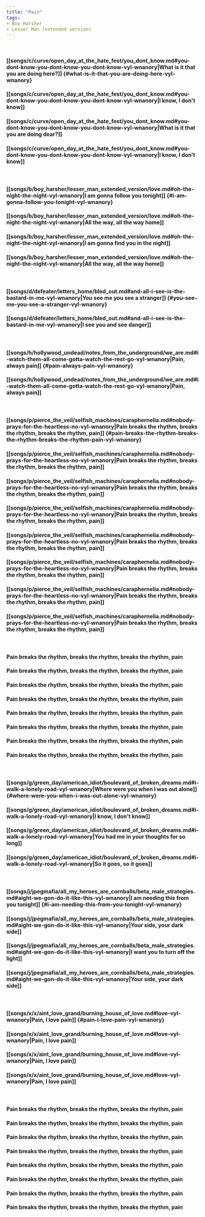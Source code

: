 ```yaml
---
title: "Pain"
tags:
- Boy Harsher
- Lesser Man (extended version)
---
```

&nbsp;
#### [[songs/c/curve/open_day_at_the_hate_fest/you_dont_know.md#you-dont-know-you-dont-know-you-dont-know-vyl-wnanory|What is it that you are doing here?]] {#what-is-it-that-you-are-doing-here-vyl-wnanory}
#### [[songs/c/curve/open_day_at_the_hate_fest/you_dont_know.md#you-dont-know-you-dont-know-you-dont-know-vyl-wnanory|I know, I don't know]]
#### [[songs/c/curve/open_day_at_the_hate_fest/you_dont_know.md#you-dont-know-you-dont-know-you-dont-know-vyl-wnanory|What is it that you are doing dear?]]
#### [[songs/c/curve/open_day_at_the_hate_fest/you_dont_know.md#you-dont-know-you-dont-know-you-dont-know-vyl-wnanory|I know, I don't know]]
&nbsp;
#### [[songs/b/boy_harsher/lesser_man_extended_version/love.md#oh-the-night-the-night-vyl-wnanory|I am gonna follow you tonight]] {#i-am-gonna-follow-you-tonight-vyl-wnanory}
#### [[songs/b/boy_harsher/lesser_man_extended_version/love.md#oh-the-night-the-night-vyl-wnanory|All the way, all the way home]]
#### [[songs/b/boy_harsher/lesser_man_extended_version/love.md#oh-the-night-the-night-vyl-wnanory|I am gonna find you in the night]]
#### [[songs/b/boy_harsher/lesser_man_extended_version/love.md#oh-the-night-the-night-vyl-wnanory|All the way, all the way home]]
&nbsp;
#### [[songs/d/defeater/letters_home/bled_out.md#and-all-i-see-is-the-bastard-in-me-vyl-wnanory|You see me you see a stranger]] {#you-see-me-you-see-a-stranger-vyl-wnanory}
#### [[songs/d/defeater/letters_home/bled_out.md#and-all-i-see-is-the-bastard-in-me-vyl-wnanory|I see you and see danger]]
&nbsp;
#### [[songs/h/hollywood_undead/notes_from_the_underground/we_are.md#i-watch-them-all-come-gotta-watch-the-rest-go-vyl-wnanory|Pain, always pain]] {#pain-always-pain-vyl-wnanory}
#### [[songs/h/hollywood_undead/notes_from_the_underground/we_are.md#i-watch-them-all-come-gotta-watch-the-rest-go-vyl-wnanory|Pain, always pain]]
&nbsp;
#### [[songs/p/pierce_the_veil/selfish_machines/caraphernelia.md#nobody-prays-for-the-heartless-no-vyl-wnanory|Pain breaks the rhythm, breaks the rhythm, breaks the rhythm, pain]] {#pain-breaks-the-rhythm-breaks-the-rhythm-breaks-the-rhythm-pain-vyl-wnanory}
#### [[songs/p/pierce_the_veil/selfish_machines/caraphernelia.md#nobody-prays-for-the-heartless-no-vyl-wnanory|Pain breaks the rhythm, breaks the rhythm, breaks the rhythm, pain]]
#### [[songs/p/pierce_the_veil/selfish_machines/caraphernelia.md#nobody-prays-for-the-heartless-no-vyl-wnanory|Pain breaks the rhythm, breaks the rhythm, breaks the rhythm, pain]]
#### [[songs/p/pierce_the_veil/selfish_machines/caraphernelia.md#nobody-prays-for-the-heartless-no-vyl-wnanory|Pain breaks the rhythm, breaks the rhythm, breaks the rhythm, pain]]
#### [[songs/p/pierce_the_veil/selfish_machines/caraphernelia.md#nobody-prays-for-the-heartless-no-vyl-wnanory|Pain breaks the rhythm, breaks the rhythm, breaks the rhythm, pain]]
#### [[songs/p/pierce_the_veil/selfish_machines/caraphernelia.md#nobody-prays-for-the-heartless-no-vyl-wnanory|Pain breaks the rhythm, breaks the rhythm, breaks the rhythm, pain]]
#### [[songs/p/pierce_the_veil/selfish_machines/caraphernelia.md#nobody-prays-for-the-heartless-no-vyl-wnanory|Pain breaks the rhythm, breaks the rhythm, breaks the rhythm, pain]]
#### [[songs/p/pierce_the_veil/selfish_machines/caraphernelia.md#nobody-prays-for-the-heartless-no-vyl-wnanory|Pain breaks the rhythm, breaks the rhythm, breaks the rhythm, pain]]
&nbsp;
#### Pain breaks the rhythm, breaks the rhythm, breaks the rhythm, pain
#### Pain breaks the rhythm, breaks the rhythm, breaks the rhythm, pain
#### Pain breaks the rhythm, breaks the rhythm, breaks the rhythm, pain
#### Pain breaks the rhythm, breaks the rhythm, breaks the rhythm, pain
#### Pain breaks the rhythm, breaks the rhythm, breaks the rhythm, pain
#### Pain breaks the rhythm, breaks the rhythm, breaks the rhythm, pain
#### Pain breaks the rhythm, breaks the rhythm, breaks the rhythm, pain
#### Pain breaks the rhythm, breaks the rhythm, breaks the rhythm, pain
&nbsp;
#### [[songs/g/green_day/american_idiot/boulevard_of_broken_dreams.md#i-walk-a-lonely-road-vyl-wnanory|Where were you when I was out alone]] {#where-were-you-when-i-was-out-alone-vyl-wnanory}
#### [[songs/g/green_day/american_idiot/boulevard_of_broken_dreams.md#i-walk-a-lonely-road-vyl-wnanory|I know, I don't know]]
#### [[songs/g/green_day/american_idiot/boulevard_of_broken_dreams.md#i-walk-a-lonely-road-vyl-wnanory|You had me in your thoughts for so long]]
#### [[songs/g/green_day/american_idiot/boulevard_of_broken_dreams.md#i-walk-a-lonely-road-vyl-wnanory|So it goes, so it goes]]
&nbsp;
#### [[songs/j/jpegmafia/all_my_heroes_are_cornballs/beta_male_strategies.md#aight-we-gon-do-it-like-this-vyl-wnanory|I am needing this from you tonight]] {#i-am-needing-this-from-you-tonight-vyl-wnanory}
#### [[songs/j/jpegmafia/all_my_heroes_are_cornballs/beta_male_strategies.md#aight-we-gon-do-it-like-this-vyl-wnanory|Your side, your dark side]]
#### [[songs/j/jpegmafia/all_my_heroes_are_cornballs/beta_male_strategies.md#aight-we-gon-do-it-like-this-vyl-wnanory|I want you to turn off the light]]
#### [[songs/j/jpegmafia/all_my_heroes_are_cornballs/beta_male_strategies.md#aight-we-gon-do-it-like-this-vyl-wnanory|Your side, your dark side]]
&nbsp;
#### [[songs/x/x/aint_love_grand/burning_house_of_love.md#love-vyl-wnanory|Pain, I love pain]] {#pain-i-love-pain-vyl-wnanory}
#### [[songs/x/x/aint_love_grand/burning_house_of_love.md#love-vyl-wnanory|Pain, I love pain]]
#### [[songs/x/x/aint_love_grand/burning_house_of_love.md#love-vyl-wnanory|Pain, I love pain]]
#### [[songs/x/x/aint_love_grand/burning_house_of_love.md#love-vyl-wnanory|Pain, I love pain]]
&nbsp;
#### Pain breaks the rhythm, breaks the rhythm, breaks the rhythm, pain
#### Pain breaks the rhythm, breaks the rhythm, breaks the rhythm, pain
#### Pain breaks the rhythm, breaks the rhythm, breaks the rhythm, pain
#### Pain breaks the rhythm, breaks the rhythm, breaks the rhythm, pain
#### Pain breaks the rhythm, breaks the rhythm, breaks the rhythm, pain
#### Pain breaks the rhythm, breaks the rhythm, breaks the rhythm, pain
#### Pain breaks the rhythm, breaks the rhythm, breaks the rhythm, pain
#### Pain breaks the rhythm, breaks the rhythm, breaks the rhythm, pain
